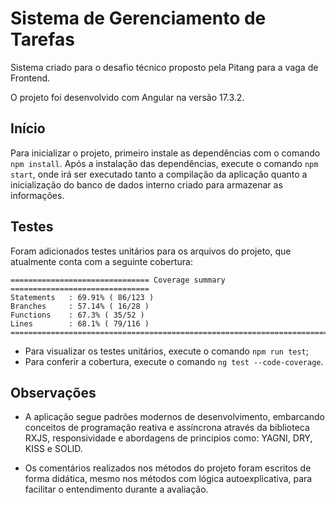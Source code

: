 # Sistema de Gerenciamento de Tarefas

Sistema criado para o desafio técnico proposto pela Pitang para a vaga de Frontend.

O projeto foi desenvolvido com Angular na versão 17.3.2.

## Início

Para inicializar o projeto, primeiro instale as dependências com o comando `npm install`.
Após a instalação das dependências, execute o comando `npm start`, onde irá ser executado tanto a compilação da aplicação quanto a inicialização do banco de dados interno criado para armazenar as informações.

## Testes

Foram adicionados testes unitários para os arquivos do projeto, que atualmente conta com a seguinte cobertura:

```
=============================== Coverage summary ===============================
Statements   : 69.91% ( 86/123 )
Branches     : 57.14% ( 16/28 )
Functions    : 67.3% ( 35/52 )
Lines        : 68.1% ( 79/116 )
================================================================================
```

- Para visualizar os testes unitários, execute o comando `npm run test`;
- Para conferir a cobertura, execute o comando `ng test --code-coverage`.

## Observações

- A aplicação segue padrões modernos de desenvolvimento, embarcando conceitos de programação reativa e assíncrona através da biblioteca RXJS, responsividade e abordagens de principios como: YAGNI, DRY, KISS e SOLID.
  
- Os comentários realizados nos métodos do projeto foram escritos de forma didática, mesmo nos métodos com lógica autoexplicativa, para facilitar o entendimento durante a avaliação.
